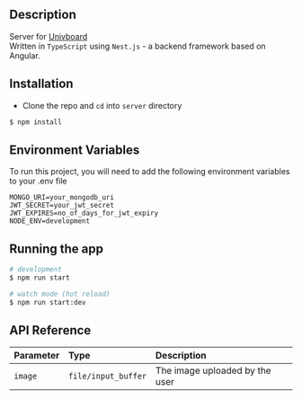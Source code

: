 ## Description

Server for [Univboard](https://github.com/DarthSalad/univboard)
<br>Written in `TypeScript` using `Nest.js` - a backend framework based on Angular.

## Installation
- Clone the repo and `cd` into `server` directory

```bash
$ npm install
```
## Environment Variables

To run this project, you will need to add the following environment variables to your .env file

```
MONGO_URI=your_mongodb_uri
JWT_SECRET=your_jwt_secret
JWT_EXPIRES=no_of_days_for_jwt_expiry
NODE_ENV=development
```

## Running the app

```bash
# development
$ npm run start

# watch mode (hot reload)
$ npm run start:dev
```

## API Reference


| Parameter | Type     | Description                |
| :-------- | :------- | :------------------------- |
| `image` | `file/input_buffer` | The image uploaded by the user|

